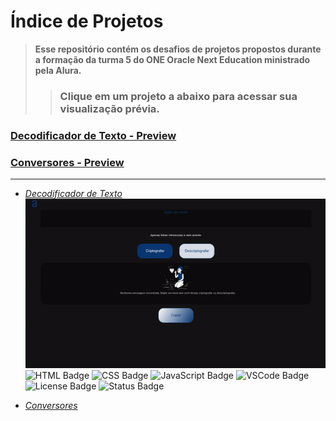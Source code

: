 # **Índice de Projetos**

> **Esse repositório contém os desafios de projetos propostos durante a formação da turma 5 do ONE Oracle Next Education ministrado pela Alura.**
> 
> > ### Clique em um projeto a abaixo para acessar sua visualização prévia.

### [Decodificador de Texto - Preview](-decodificador-de-texto)

### [Conversores - Preview](https://github.com/matheuslmarchetti/Challenges-ONE-Oracle-Next-Education-Alura/edit/main/README.md-conversores)

***

- [*Decodificador de Texto*](https://github.com/matheuslmarchetti/Challenges-ONE-Oracle-Next-Education-Alura/tree/main/decodificador-de-texto)  
    ![Decodificador de Texto Uso][decodificadordetextouse]<br>
    ![HTML Badge](https://img.shields.io/badge/HTML-5-black?style=plastic&logo=html5&label=HTML&logoColor=%23ffffff&labelColor=%23030303&color=%232B2B2B)
    ![CSS Badge](https://img.shields.io/badge/CSS-3-black?style=plastic&logo=css3&logoColor=%23ffffff&label=CSS&labelColor=%23030303&color=%232B2B2B)
    ![JavaScript Badge](https://img.shields.io/badge/JavaScript-ES6-black?style=plastic&logo=JavaScript&logoColor=%23ffffff&label=JavaScript&labelColor=%23030303&color=%232B2B2B)
    ![VSCode Badge](https://img.shields.io/badge/visualstudiocode-IDE-black?style=plastic&logo=visualstudiocode&logoColor=%23ffffff&label=VS%20Code&labelColor=%23030303&color=%232B2B2B)
    ![License Badge](https://img.shields.io/badge/License-MIT-black?style=plastic&logoColor=%23ffffff&label=License&labelColor=%23030303&color=%232B2B2B)
    ![Status Badge](https://img.shields.io/badge/Status-Done-black?style=plastic&label=Status&labelColor=%23030303&color=%2301FF4D)

- [*Conversores*](https://github.com/matheuslmarchetti/Challenges-ONE-Oracle-Next-Education-Alura/tree/main/decodificador-de-texto) 

[comment]: <> (links dos arquivos de imagens e vídeos)

[capadecodificadordetexto]: https://github.com/matheuslmarchetti/Challenges-ONE-Oracle-Next-Education-Alura/blob/main/files-for-readme/decodificadordetextoprojectcover.png?raw=true "Capa do Decodificador de Texto"

[decodificadordetextouse]: https://github.com/matheuslmarchetti/Challenges-ONE-Oracle-Next-Education-Alura/blob/main/files-for-readme/decodificadordetextouse.gif?raw=true "Decodificador de Texto Uso"